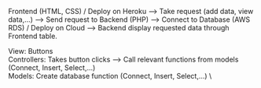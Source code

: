 Frontend (HTML, CSS) / Deploy on Heroku			-->			Take request (add data, view data,...)			-->			Send request to Backend (PHP)
-->     Connect to Database (AWS RDS) / Deploy on Cloud     --> Backend display requested data through Frontend table.


View: Buttons \
Controllers: Takes button clicks --> Call relevant functions from models (Connect, Insert, Select,...) \
Models: Create database function (Connect, Insert, Select,...) \
